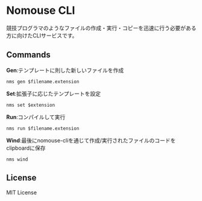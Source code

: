 # Nomouse CLI
競技プログラマのようなファイルの作成・実行・コピーを迅速に行う必要がある方に向けたCLIサービスです。

## Commands
**Gen**:テンプレートに則した新しいファイルを作成
~~~
nms gen $filename.extension
~~~
**Set**:拡張子に応じたテンプレートを設定
~~~
nms set $extension
~~~
**Run**:コンパイルして実行
~~~
nms run $filename.extension
~~~
**Wind**:最後にnomouse-cliを通じて作成/実行されたファイルのコードをclipboardに保存
~~~
nms wind
~~~


## License
MIT License